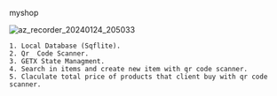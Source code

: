 myshop

![az_recorder_20240124_205033](https://github.com/MohamedMarzouk5/my_shop/assets/149074643/ee254bbd-bb6f-4300-8878-59d0894e3948)

    
    1. Local Database (Sqflite).
    2. Qr  Code Scanner.
    3. GETX State Managment.
    4. Search in items and create new item with qr code scanner.
    5. Claculate total price of products that client buy with qr code scanner.

